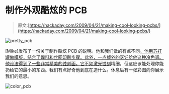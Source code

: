 # 制作外观酷炫的 PCB

> 原文:[https://hackaday.com/2009/04/21/making-cool-looking-pcbs/](https://hackaday.com/2009/04/21/making-cool-looking-pcbs/)

![pretty_pcb](../Images/ceee3aae75557185b43e9e72f50e32d8.png "pretty_pcb")

[Mike]发布了一份关于制作酷炫 PCB 的说明。他和我们做的有点不同[。他用苏打罐做模版，结合了焊料和丝网印刷步骤。此外，一点额外的烹饪给他这种冷色调。他设法得到了一些非常精美的蚀刻画。它不如](http://hackaday.com/2008/07/28/how-to-etch-a-single-sided-pcb/)[激光蚀刻](http://hackaday.com/2008/08/03/laser-etching-printed-circuit-boards/)精细，但这应该能处理你能扔给它的最小的东西。我们有点好奇他到底在造什么。休息后有一张彩图向你展示我们的意思。

![color_pcb](../Images/558f339afce7e082caa34c548b70c429.png "color_pcb")